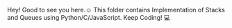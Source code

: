 Hey!
Good to see you here.:relaxed:
This folder contains Implementation of Stacks and Queues using Python/C/JavaScript.
Keep Coding! :computer:
